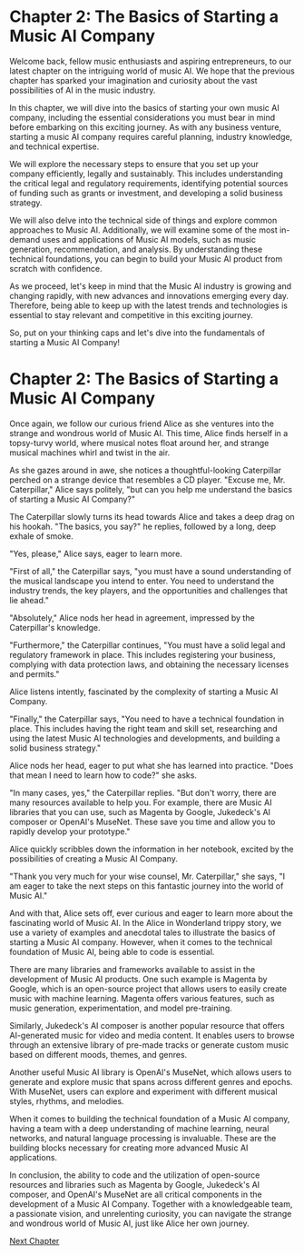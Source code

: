 # Chapter 2: The Basics of Starting a Music AI Company

Welcome back, fellow music enthusiasts and aspiring entrepreneurs, to our latest chapter on the intriguing world of music AI. We hope that the previous chapter has sparked your imagination and curiosity about the vast possibilities of AI in the music industry.

In this chapter, we will dive into the basics of starting your own music AI company, including the essential considerations you must bear in mind before embarking on this exciting journey. As with any business venture, starting a music AI company requires careful planning, industry knowledge, and technical expertise.

We will explore the necessary steps to ensure that you set up your company efficiently, legally and sustainably. This includes understanding the critical legal and regulatory requirements, identifying potential sources of funding such as grants or investment, and developing a solid business strategy.

We will also delve into the technical side of things and explore common approaches to Music AI. Additionally, we will examine some of the most in-demand uses and applications of Music AI models, such as music generation, recommendation, and analysis. By understanding these technical foundations, you can begin to build your Music AI product from scratch with confidence.

As we proceed, let's keep in mind that the Music AI industry is growing and changing rapidly, with new advances and innovations emerging every day. Therefore, being able to keep up with the latest trends and technologies is essential to stay relevant and competitive in this exciting journey.

So, put on your thinking caps and let's dive into the fundamentals of starting a Music AI Company!
# Chapter 2: The Basics of Starting a Music AI Company

Once again, we follow our curious friend Alice as she ventures into the strange and wondrous world of Music AI. This time, Alice finds herself in a topsy-turvy world, where musical notes float around her, and strange musical machines whirl and twist in the air.

As she gazes around in awe, she notices a thoughtful-looking Caterpillar perched on a strange device that resembles a CD player. "Excuse me, Mr. Caterpillar," Alice says politely, "but can you help me understand the basics of starting a Music AI Company?"

The Caterpillar slowly turns its head towards Alice and takes a deep drag on his hookah. "The basics, you say?" he replies, followed by a long, deep exhale of smoke.

"Yes, please," Alice says, eager to learn more.

"First of all," the Caterpillar says, "you must have a sound understanding of the musical landscape you intend to enter. You need to understand the industry trends, the key players, and the opportunities and challenges that lie ahead."

"Absolutely," Alice nods her head in agreement, impressed by the Caterpillar's knowledge.

"Furthermore," the Caterpillar continues, "You must have a solid legal and regulatory framework in place. This includes registering your business, complying with data protection laws, and obtaining the necessary licenses and permits."

Alice listens intently, fascinated by the complexity of starting a Music AI Company.

"Finally," the Caterpillar says, "You need to have a technical foundation in place. This includes having the right team and skill set, researching and using the latest Music AI technologies and developments, and building a solid business strategy."

Alice nods her head, eager to put what she has learned into practice. "Does that mean I need to learn how to code?" she asks.

"In many cases, yes," the Caterpillar replies. "But don't worry, there are many resources available to help you. For example, there are Music AI libraries that you can use, such as Magenta by Google, Jukedeck's AI composer or OpenAI's MuseNet. These save you time and allow you to rapidly develop your prototype."

Alice quickly scribbles down the information in her notebook, excited by the possibilities of creating a Music AI Company.

"Thank you very much for your wise counsel, Mr. Caterpillar," she says, "I am eager to take the next steps on this fantastic journey into the world of Music AI."

And with that, Alice sets off, ever curious and eager to learn more about the fascinating world of Music AI.
In the Alice in Wonderland trippy story, we use a variety of examples and anecdotal tales to illustrate the basics of starting a Music AI company. However, when it comes to the technical foundation of Music AI, being able to code is essential.

There are many libraries and frameworks available to assist in the development of Music AI products. One such example is Magenta by Google, which is an open-source project that allows users to easily create music with machine learning. Magenta offers various features, such as music generation, experimentation, and model pre-training.

Similarly, Jukedeck's AI composer is another popular resource that offers AI-generated music for video and media content. It enables users to browse through an extensive library of pre-made tracks or generate custom music based on different moods, themes, and genres.

Another useful Music AI library is OpenAI's MuseNet, which allows users to generate and explore music that spans across different genres and epochs. With MuseNet, users can explore and experiment with different musical styles, rhythms, and melodies.

When it comes to building the technical foundation of a Music AI company, having a team with a deep understanding of machine learning, neural networks, and natural language processing is invaluable. These are the building blocks necessary for creating more advanced Music AI applications.

In conclusion, the ability to code and the utilization of open-source resources and libraries such as Magenta by Google, Jukedeck's AI composer, and OpenAI's MuseNet are all critical components in the development of a Music AI Company. Together with a knowledgeable team, a passionate vision, and unrelenting curiosity, you can navigate the strange and wondrous world of Music AI, just like Alice her own journey.


[Next Chapter](03_Chapter03.md)
